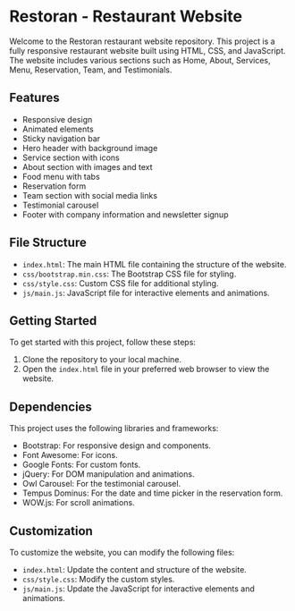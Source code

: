 # Restoran - Restaurant Website

Welcome to the Restoran restaurant website repository. This project is a fully responsive restaurant website built using HTML, CSS, and JavaScript. The website includes various sections such as Home, About, Services, Menu, Reservation, Team, and Testimonials.

## Features

* Responsive design
* Animated elements
* Sticky navigation bar
* Hero header with background image
* Service section with icons
* About section with images and text
* Food menu with tabs
* Reservation form
* Team section with social media links
* Testimonial carousel
* Footer with company information and newsletter signup

## File Structure

* `index.html`: The main HTML file containing the structure of the website.
* `css/bootstrap.min.css`: The Bootstrap CSS file for styling.
* `css/style.css`: Custom CSS file for additional styling.
* `js/main.js`: JavaScript file for interactive elements and animations.

## Getting Started

To get started with this project, follow these steps:

1. Clone the repository to your local machine.
2. Open the `index.html` file in your preferred web browser to view the website.

## Dependencies

This project uses the following libraries and frameworks:

* Bootstrap: For responsive design and components.
* Font Awesome: For icons.
* Google Fonts: For custom fonts.
* jQuery: For DOM manipulation and animations.
* Owl Carousel: For the testimonial carousel.
* Tempus Dominus: For the date and time picker in the reservation form.
* WOW.js: For scroll animations.

## Customization

To customize the website, you can modify the following files:

* `index.html`: Update the content and structure of the website.
* `css/style.css`: Modify the custom styles.
* `js/main.js`: Update the JavaScript for interactive elements and animations.
